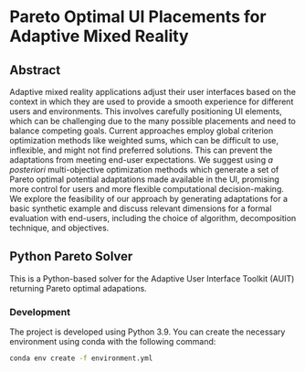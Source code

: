 # Pareto Optimal UI Placements for Adaptive Mixed Reality

## Abstract

Adaptive mixed reality applications adjust their user interfaces based on the context in which they are used to provide a smooth experience for different users and environments.
This involves carefully positioning UI elements, which can be challenging due to the many possible placements and need to balance competing goals.
Current approaches employ global criterion optimization methods like weighted sums, which can be difficult to use, inflexible, and might not find preferred solutions.
This can prevent the adaptations from meeting end-user expectations.
We suggest using _a posteriori_ multi-objective optimization methods which generate a set of Pareto optimal potential adaptations made available in the UI, promising more control for users and more flexible computational decision-making.
We explore the feasibility of our approach by generating adaptations for a basic synthetic example and discuss relevant dimensions for a formal evaluation with end-users, including the choice of algorithm, decomposition technique, and objectives.

## Python Pareto Solver

This is a Python-based solver for the Adaptive User Interface Toolkit (AUIT) 
returning Pareto optimal adapations.

### Development

The project is developed using Python 3.9.
You can create the necessary environment using conda with the following 
command:

```zsh
conda env create -f environment.yml
```
